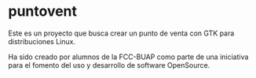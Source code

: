 # puntovent

Este es un proyecto que busca crear un punto de venta con GTK para distribuciones Linux.

Ha sido creado por alumnos de la FCC-BUAP como parte de una iniciativa para el fomento del uso y desarrollo
de software OpenSource.
